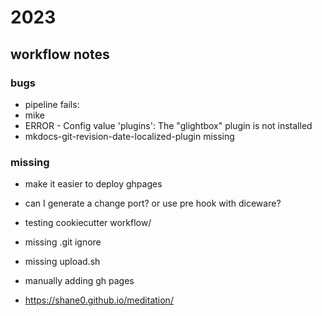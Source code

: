 # 2023

## workflow notes

### bugs

- pipeline fails:
- mike
- ERROR   -  Config value 'plugins': The "glightbox" plugin is not installed
- mkdocs-git-revision-date-localized-plugin missing

### missing

- make it easier to deploy ghpages
- can I generate a change port? or use pre hook with diceware?
- testing cookiecutter workflow/
- missing .git ignore
- missing upload.sh
- manually adding gh pages

- <https://shane0.github.io/meditation/>
